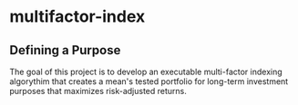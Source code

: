 # multifactor-index

## Defining a Purpose
The goal of this project is to develop an executable multi-factor indexing algorythim that creates a mean's tested portfolio for long-term investment purposes that maximizes risk-adjusted returns.
